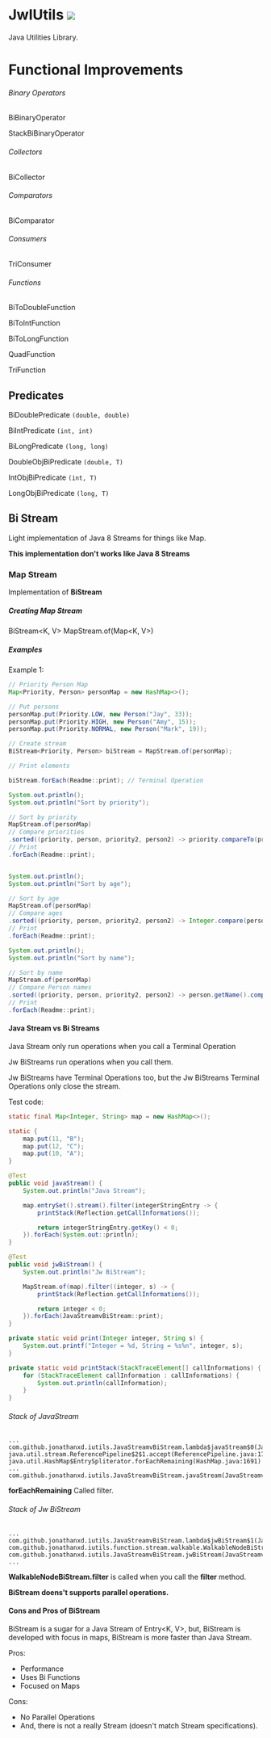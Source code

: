 # JwIUtils [![](https://jitpack.io/v/JonathanxD/JwIUtils.svg)](https://jitpack.io/#JonathanxD/JwIUtils)

Java Utilities Library.

# Functional Improvements

###### Binary Operators

BiBinaryOperator

StackBiBinaryOperator

###### Collectors

BiCollector

###### Comparators

BiComparator

###### Consumers

TriConsumer

###### Functions

BiToDoubleFunction

BiToIntFunction

BiToLongFunction


QuadFunction

TriFunction

## Predicates

BiDoublePredicate `(double, double)`

BiIntPredicate `(int, int)`

BiLongPredicate `(long, long)`

DoubleObjBiPredicate `(double, T)`

IntObjBiPredicate `(int, T)`

LongObjBiPredicate `(long, T)`

## Bi Stream

Light implementation of Java 8 Streams for things like Map.

**This implementation don't works like Java 8 Streams**

### Map Stream

Implementation of **BiStream**

##### Creating Map Stream

BiStream<K, V> MapStream.of(Map<K, V>)

##### Examples

Example 1:
```java
// Priority Person Map
Map<Priority, Person> personMap = new HashMap<>();

// Put persons
personMap.put(Priority.LOW, new Person("Jay", 33));
personMap.put(Priority.HIGH, new Person("Amy", 15));
personMap.put(Priority.NORMAL, new Person("Mark", 19));

// Create stream
BiStream<Priority, Person> biStream = MapStream.of(personMap);

// Print elements

biStream.forEach(Readme::print); // Terminal Operation

System.out.println();
System.out.println("Sort by priority");

// Sort by priority
MapStream.of(personMap)
// Compare priorities
.sorted((priority, person, priority2, person2) -> priority.compareTo(priority2))
// Print
.forEach(Readme::print);


System.out.println();
System.out.println("Sort by age");

// Sort by age
MapStream.of(personMap)
// Compare ages
.sorted((priority, person, priority2, person2) -> Integer.compare(person.getAge(), person2.getAge()))
// Print
.forEach(Readme::print);

System.out.println();
System.out.println("Sort by name");

// Sort by name
MapStream.of(personMap)
// Compare Person names
.sorted((priority, person, priority2, person2) -> person.getName().compareTo(person2.getName()))
// Print
.forEach(Readme::print);
```

#### Java Stream vs Bi Streams

Java Stream only run operations when you call a Terminal Operation

Jw BiStreams run operations when you call them.

Jw BiStreams have Terminal Operations too, but the Jw BiStreams Terminal Operations only close the stream.

Test code:

```java
static final Map<Integer, String> map = new HashMap<>();

static {
    map.put(11, "B");
    map.put(12, "C");
    map.put(10, "A");
}

@Test
public void javaStream() {
    System.out.println("Java Stream");

    map.entrySet().stream().filter(integerStringEntry -> {
        printStack(Reflection.getCallInformations());

        return integerStringEntry.getKey() < 0;
    }).forEach(System.out::println);
}

@Test
public void jwBiStream() {
    System.out.println("Jw BiStream");

    MapStream.of(map).filter((integer, s) -> {
        printStack(Reflection.getCallInformations());

        return integer < 0;
    }).forEach(JavaStreamvBiStream::print);
}

private static void print(Integer integer, String s) {
    System.out.printf("Integer = %d, String = %s%n", integer, s);
}

private static void printStack(StackTraceElement[] callInformations) {
    for (StackTraceElement callInformation : callInformations) {
        System.out.println(callInformation);
    }
}
```

###### Stack of JavaStream

```
...
com.github.jonathanxd.iutils.JavaStreamvBiStream.lambda$javaStream$0(JavaStreamvBiStream.java:29)
java.util.stream.ReferencePipeline$2$1.accept(ReferencePipeline.java:174)
java.util.HashMap$EntrySpliterator.forEachRemaining(HashMap.java:1691)
...
com.github.jonathanxd.iutils.JavaStreamvBiStream.javaStream(JavaStreamvBiStream.java:32)
```

**forEachRemaining** Called filter.

###### Stack of Jw BiStream

```
...
com.github.jonathanxd.iutils.JavaStreamvBiStream.lambda$jwBiStream$1(JavaStreamvBiStream.java:40)
com.github.jonathanxd.iutils.function.stream.walkable.WalkableNodeBiStream.filter(WalkableNodeBiStream.java:102)
com.github.jonathanxd.iutils.JavaStreamvBiStream.jwBiStream(JavaStreamvBiStream.java:39)
...

```

**WalkableNodeBiStream.filter** is called when you call the **filter** method.

**BiStream doens't supports parallel operations.**

#### Cons and Pros of BiStream

BiStream is a sugar for a Java Stream of Entry<K, V>, but, BiStream is developed with focus in maps, BiStream is more faster than Java Stream.

Pros:
- Performance
- Uses Bi Functions
- Focused on Maps

Cons:
- No Parallel Operations
- And, there is not a really Stream (doesn't match Stream specifications).
